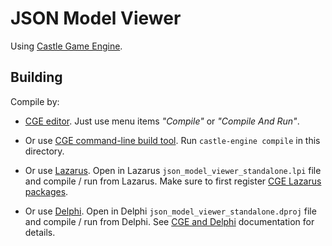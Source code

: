 # JSON Model Viewer

Using [Castle Game Engine](https://castle-engine.io/).

## Building

Compile by:

- [CGE editor](https://castle-engine.io/editor). Just use menu items _"Compile"_ or _"Compile And Run"_.

- Or use [CGE command-line build tool](https://castle-engine.io/build_tool). Run `castle-engine compile` in this directory.

- Or use [Lazarus](https://www.lazarus-ide.org/). Open in Lazarus `json_model_viewer_standalone.lpi` file and compile / run from Lazarus. Make sure to first register [CGE Lazarus packages](https://castle-engine.io/lazarus).

- Or use [Delphi](https://www.embarcadero.com/products/Delphi). Open in Delphi `json_model_viewer_standalone.dproj` file and compile / run from Delphi. See [CGE and Delphi](https://castle-engine.io/delphi) documentation for details.